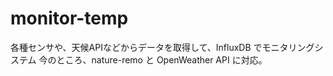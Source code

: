 # monitor-temp

各種センサや、天候APIなどからデータを取得して、InfluxDB でモニタリングシステム
今のところ、nature-remo と OpenWeather API に対応。
